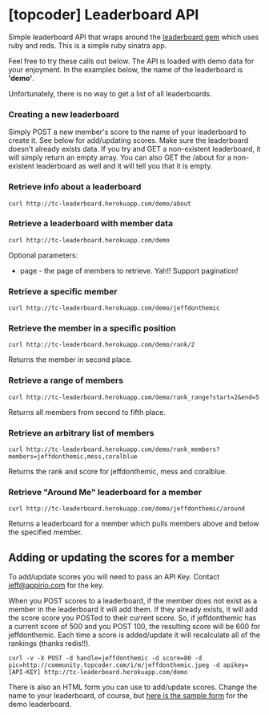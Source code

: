 # [topcoder] Leaderboard API

Simple leaderboard API that wraps around the [leaderboard gem](https://github.com/agoragames/leaderboard) which uses ruby and reds. This is a simple ruby sinatra app.

Feel free to try these calls out below. The API is loaded with demo data for your enjoyment. In the examples below, the name of the leaderboard is **'demo'**. 

Unfortunately, there is no way to get a list of all leaderboards.

### Creating a new leaderboard

Simply POST a new member's score to the name of your leaderboard to create it. See below for add/updating scores. Make sure the leaderboard doesn't already exists data. If you try and GET a non-existent leaderboard, it will simply return an empty array. You can also GET the /about for a non-existent leaderboard as well and it will tell you that it is empty.

### Retrieve info about a leaderboard

    curl http://tc-leaderboard.herokuapp.com/demo/about

### Retrieve a leaderboard with member data

    curl http://tc-leaderboard.herokuapp.com/demo
    
Optional parameters:

* page - the page of members to retrieve. Yah!! Support pagination!

### Retrieve a specific member

    curl http://tc-leaderboard.herokuapp.com/demo/jeffdonthemic

### Retrieve the member in a specific position

    curl http://tc-leaderboard.herokuapp.com/demo/rank/2
    
Returns the member in second place.

### Retrieve a range of members

    curl http://tc-leaderboard.herokuapp.com/demo/rank_range?start=2&end=5
    
Returns all members from second to fifth place.

### Retrieve an arbitrary list of members

    curl http://tc-leaderboard.herokuapp.com/demo/rank_members?members=jeffdonthemic,mess,coralblue
    
Returns the rank and score for jeffdonthemic, mess and coralblue.

### Retrieve "Around Me" leaderboard for a member

    curl http://tc-leaderboard.herokuapp.com/demo/jeffdonthemic/around

Returns a leaderboard for a member which pulls members above and below the specified member.

## Adding or updating the scores for a member

To add/update scores you will need to pass an API Key. Contact jeff@appirio.com for the key. 

When you POST scores to a leaderboard, if the member does not exist as a member in the leaderboard it will add them. If they already exists, it will add the score score you POSTed to their current score. So, if jeffdonthemic has a current score of 500 and you POST 100, the resulting score will be 600 for jeffdonthemic. Each time a score is added/update it will recalculate all of the rankings (thanks redis!!).

    curl -v -X POST -d handle=jeffdonthemic -d score=80 -d pic=http://community.topcoder.com/i/m/jeffdonthemic.jpeg -d apikey=[API-KEY] http://tc-leaderboard.herokuapp.com/demo    
    
There is also an HTML form you can use to add/update scores. Change the name to your leaderboard, of course, but [here is the sample form](http://tc-leaderboard.herokuapp.com/demo/form) for the demo leaderboard.
 
